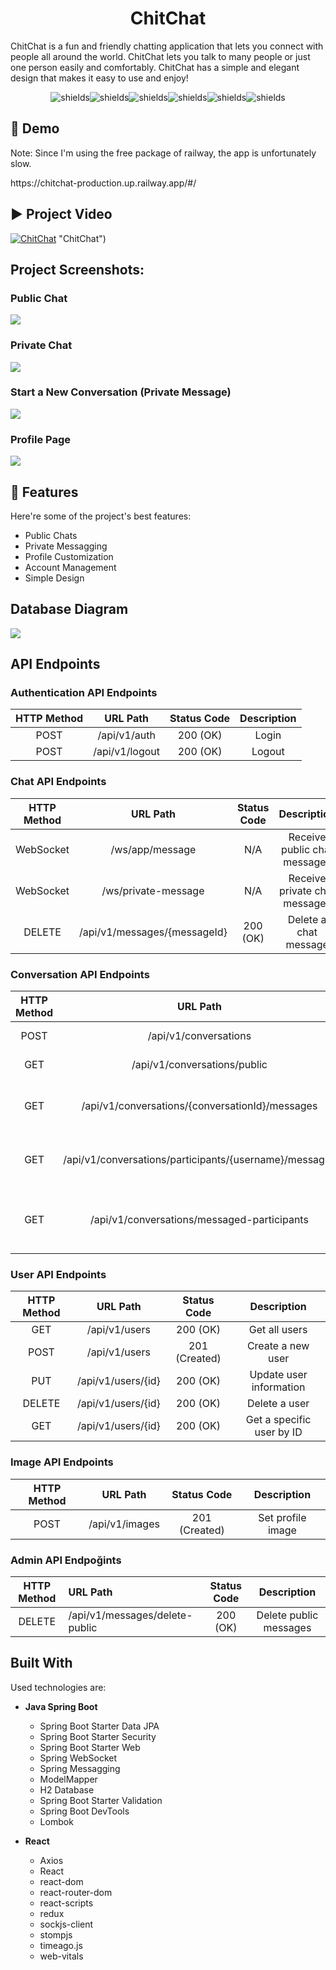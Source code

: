 <h1 align="center" id="title">ChitChat</h1>

<p id="description">ChitChat is a fun and friendly chatting application that lets you connect with people all around the world. ChitChat lets you talk to many people or just one person easily and comfortably. ChitChat has a simple and elegant design that makes it easy to use and enjoy!</p>

<p align="center"><img src="https://img.shields.io/badge/java-%23ED8B00.svg?style=for-the-badge&amp;logo=openjdk&amp;logoColor=white" alt="shields"><img src="https://img.shields.io/badge/spring-%236DB33F.svg?style=for-the-badge&amp;logo=spring&amp;logoColor=white" alt="shields"><img src="https://img.shields.io/badge/javascript-%23323330.svg?style=for-the-badge&amp;logo=javascript&amp;logoColor=%23F7DF1E" alt="shields"><img src="https://img.shields.io/badge/react-%2320232a.svg?style=for-the-badge&amp;logo=react&amp;logoColor=%2361DAFB" alt="shields"><img src="https://img.shields.io/badge/html5-%23E34F26.svg?style=for-the-badge&amp;logo=html5&amp;logoColor=white" alt="shields"><img src="https://img.shields.io/badge/css3-%231572B6.svg?style=for-the-badge&amp;logo=css3&amp;logoColor=white" alt="shields"></p>

<h2>🚀 Demo</h2>
<p>Note: Since I'm using the free package of railway, the app is unfortunately slow.</p>
https://chitchat-production.up.railway.app/#/
<h2>▶️ Project Video</h2>

[![ChitChat](https://i.imgur.com/VoythA9.png)](https://www.youtube.com/watch?v=_5YxjKiDNJ4) "ChitChat")

<h2>Project Screenshots:</h2>
<h3>Public Chat</h4>
<img src="https://github-production-user-asset-6210df.s3.amazonaws.com/116587797/249452462-c3398c5a-2353-467a-9d44-77053aa58ec3.png" />
<h3>Private Chat</h4>
<img src="https://github-production-user-asset-6210df.s3.amazonaws.com/116587797/249452798-a6788eb1-ef29-4fa2-9cf2-972500f5721d.png" />
<h3>Start a New Conversation (Private Message)</h3>
<img src="https://github-production-user-asset-6210df.s3.amazonaws.com/116587797/249453362-ee165708-0f53-4657-b62b-aaabeafebc41.png" />
<h3>Profile Page</h3>
<img src="https://github-production-user-asset-6210df.s3.amazonaws.com/116587797/249453604-4ebfca53-7c53-4614-ae5a-b56020913cbe.png" />

<h2>🧐 Features</h2>

Here're some of the project's best features:

*   Public Chats
*   Private Messagging
*   Profile Customization
*   Account Management
*   Simple Design

<h2>Database Diagram</h2>
<img src="https://github.com/AhmetAksunger/ChitChat/assets/116587797/449227bc-e71e-4b90-afb3-951caeb0438c.png" />

## API Endpoints
### Authentication API Endpoints
|HTTP Method|URL Path|Status Code|Description|
|:-----:|:-----:|:-----:|:-----:|
| POST | /api/v1/auth | 200 (OK) | Login |
| POST | /api/v1/logout | 200 (OK) | Logout |
### Chat API Endpoints
| HTTP Method | URL Path                 | Status Code | Description                    |
| :---------: | :----------------------: | :---------: | :----------------------------: |
|   WebSocket       | /ws/app/message             | N/A         | Receive public chat messages   |
|   WebSocket       | /ws/private-message         | N/A         | Receive private chat messages  |
|   DELETE    | /api/v1/messages/{messageId} | 200 (OK)      | Delete a chat message          |
### Conversation API Endpoints
| HTTP Method | URL Path                                   | Status Code | Description                               |
| :---------: | :----------------------------------------: | :---------: | :---------------------------------------: |
|   POST      | /api/v1/conversations                      | 201 (Created)         | Create a conversation                     |
|   GET       | /api/v1/conversations/public               | 200 (OK)         | Get public conversations                  |
|   GET       | /api/v1/conversations/{conversationId}/messages | 200( OK)      | Get messages of a specific conversation   |
|   GET       | /api/v1/conversations/participants/{username}/messages | 200 (OK) | Get conversation messages by participants         |
|   GET       | /api/v1/conversations/messaged-participants | 200 (OK)         | Get users with whom the current user has messaged |
### User API Endpoints
| HTTP Method | URL Path             | Status Code | Description               |
| :---------: | :------------------: | :---------: | :-----------------------: |
|    GET      | /api/v1/users        | 200 (OK)         | Get all users             |
|    POST     | /api/v1/users        | 201 (Created)         | Create a new user         |
|    PUT      | /api/v1/users/{id}   | 200 (OK)         | Update user information   |
|  DELETE     | /api/v1/users/{id}   | 200 (OK)         | Delete a user             |
|    GET      | /api/v1/users/{id}   | 200 (OK)         | Get a specific user by ID |

### Image API Endpoints
| HTTP Method | URL Path            | Status Code | Description             |
| :---------: | :-----------------: | :---------: | :---------------------: |
|   POST      | /api/v1/images      | 201 (Created)         | Set profile image       |

### Admin API Endpoğints
| HTTP Method | URL Path                     | Status Code | Description               |
| :---------: | :-------------------------- | :---------: | :-----------------------: |
|  DELETE     | /api/v1/messages/delete-public | 200 (OK)        | Delete public messages    |

<h2>Built With</h2>
Used technologies are:

* **Java Spring Boot**
  * Spring Boot Starter Data JPA
  * Spring Boot Starter Security
  * Spring Boot Starter Web
  * Spring WebSocket
  * Spring Messagging
  * ModelMapper
  * H2 Database
  * Spring Boot Starter Validation
  * Spring Boot DevTools
  * Lombok

* **React**
  * Axios
  * React
  * react-dom
  * react-router-dom
  * react-scripts
  * redux
  * sockjs-client
  * stompjs
  * timeago.js
  * web-vitals
